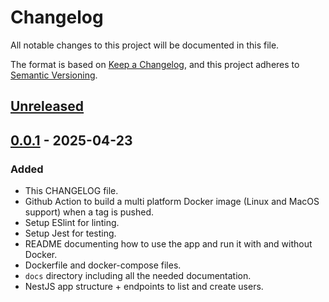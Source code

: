 # Changelog

All notable changes to this project will be documented in this file.

The format is based on [Keep a Changelog](https://keepachangelog.com/en/1.1.0/),
and this project adheres to [Semantic Versioning](https://semver.org/spec/v2.0.0.html).

## [Unreleased](https://github.com/WATERMELON-SA/ppaa-info-unlp/compare/0.0.1...HEAD)


## [0.0.1](https://github.com/WATERMELON-SA/ppaa-info-unlp/tree/0.0.1) - 2025-04-23

### Added

- This CHANGELOG file.
- Github Action to build a multi platform Docker image (Linux and MacOS support) when a tag is pushed.
- Setup ESlint for linting.
- Setup Jest for testing.
- README documenting how to use the app and run it with and without Docker.
- Dockerfile and docker-compose files.
- `docs` directory including all the needed documentation.
- NestJS app structure + endpoints to list and create users.
